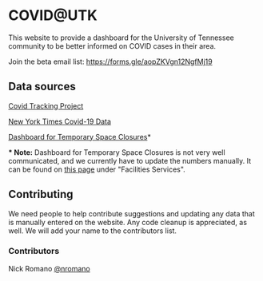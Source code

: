 # COVID@UTK
This website to provide a dashboard for the University of Tennessee community to be better informed on COVID cases in their area.

Join the beta email list: https://forms.gle/aopZKVgn12NgfMj19

## Data sources
[Covid Tracking Project](https://covidtracking.com/data)

[New York Times Covid-19 Data](https://github.com/nytimes/covid-19-data)

[Dashboard for Temporary Space Closures](https://veoci.com/veoci/p/form/4jmds5x4jj4j#tab=entryForm)*

**\* Note:** Dashboard for Temporary Space Closures is not very well communicated, and we currently have to update the numbers manually. It can be found on [this page](https://www.utk.edu/coronavirus/guides/what-happens-when-a-covid-19-case-is-reported) under "Facilities Services".

## Contributing
We need people to help contribute suggestions and updating any data that is manually entered on the website. Any code cleanup is appreciated, as well. We will add your name to the contributors list.

### Contributors
Nick Romano [@nromano](https://twitter.com/nromanodev)
